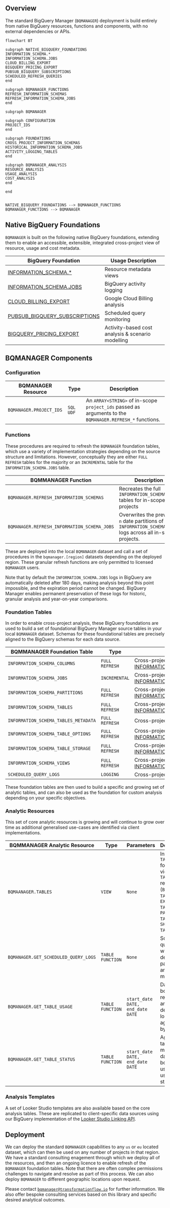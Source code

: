## Overview
The standard BigQuery Manager (`BQMANAGER`) deployment is build entirely from native BigQuery resources, functions and components, with no external dependencies or APIs.  

```mermaid
flowchart BT

subgraph NATIVE_BIGQUERY_FOUNDATIONS
INFORMATION_SCHEMA.*
INFORMATION_SCHEMA.JOBS
CLOUD_BILLING_EXPORT
BIGQUERY_PRICING_EXPORT
PUBSUB_BIGQUERY_SUBSCRIPTIONS
SCHEDULED_REFRESH_QUERIES
end

subgraph BQMANAGER_FUNCTIONS
REFRESH_INFORMATION_SCHEMAS
REFRESH_INFORMATION_SCHEMA_JOBS
end

subgraph BQMANAGER

subgraph CONFIGURATION
PROJECT_IDS
end

subgraph FOUNDATIONS
CROSS_PROJECT_INFORMATION_SCHEMAS
HISTORICAL_INFORMATION_SCHEMA_JOBS
ACTIVITY_LOGGING_TABLES
end

subgraph BQMANAGER_ANALYSIS
RESOURCE_ANALYSIS
USAGE_ANALYSIS
COST_ANALYSIS
end

end


NATIVE_BIGQUERY_FOUNDATIONS --> BQMANAGER_FUNCTIONS
BQMANAGER_FUNCTIONS --> BQMANAGER
```

## Native BigQuery Foundations

`BQMANAGER` is built on the following native BigQuery foundations, extending them to enable an accessible, extensible, integrated cross-project view of resource, usage and cost metadata. 

BigQuery Foundation | Usage Description 
--- | --- 
[INFORMATION_SCHEMA.*]((https://cloud.google.com/bigquery/docs/information-schema-intro)) | Resource metadata views 
[INFORMATION_SCHEMA.JOBS](https://cloud.google.com/bigquery/docs/information-schema-jobs) |  BigQuery activity logging
[CLOUD_BILLING_EXPORT](https://cloud.google.com/billing/docs/how-to/export-data-bigquery) | Google Cloud Billing analysis 
[PUBSUB_BIGQUERY_SUBSCRIPTIONS](https://cloud.google.com/pubsub/docs/bigquery) | Scheduled query monitoring
[BIGQUERY_PRICING_EXPORT](https://cloud.google.com/bigquery/pricing) | Activity-based cost analysis & scenario modelling

## BQMANAGER Components

### Configuration
BQMANAGER Resource | Type |Description 
--- | --- | ---
`BQMANAGER.PROJECT_IDS` | `SQL UDF` | An `ARRAY<STRING>` of in-scope `project_ids` passed as arguments to the `BQMANAGER.REFRESH_*` functions.

### Functions
These procedures are required to refresh the `BQMANAGER` foundation tables, which use a variety of implementation strategies depending on the source structure and limitations.  However, conceptually they are either `FULL REFRESH` tables for the majority or an `INCREMENTAL` table for the `INFORMATION_SCHEMA.JOBS` table.

BQMMANAGER Function | Description 
--- | --- 
`BQMANAGER.REFRESH_INFORMATION_SCHEMAS` | Recreates the full `INFORMATION_SCHEMA_*` tables for in-scope projects
`BQMANAGER.REFRESH_INFORMATION_SCHEMA_JOBS` | Overwrites the previous `n` date partitions of the `INFORMATION_SCHEMA.JOBS` logs across all in-scope projects.

These are deployed into the local `BQMANAGER` dataset and call a set of procedures in the `bqmanager.[region]` datasets depending on the deployed region.  These granular refresh functions are only permitted to licensed `BQMANAGER` users.

Note that by default the `INFORMATION_SCHEMA.JOBS` logs in BigQuery are automatically deleted after 180 days, making analysis beyond this point impossible, and the expiration period cannot be changed. BigQuery Manager enables permanent preservation of these logs for historic, granular analysis and year-on-year comparisons.  

### Foundation Tables
In order to enable cross-project analysis, these BigQuery foundations are used to build a set of foundational BigQuery Manager source tables in your local `BQMANAGER` dataset.  Schemas for these foundational tables are precisely aligned to the BigQuery schemas for each data source.

BQMMANAGER Foundation Table | Type | Description 
--- | --- | ---
`INFORMATION_SCHEMA_COLUMNS`| `FULL REFRESH` | Cross-project [INFORMATION_SCHEMA.COLUMNS](https://cloud.google.com/bigquery/docs/information-schema-columns)
`INFORMATION_SCHEMA_JOBS` | `INCREMENTAL` | Cross-project, historic [INFORMATION_SCHEMA.JOBS](https://cloud.google.com/bigquery/docs/information-schema-jobs)
`INFORMATION_SCHEMA_PARTITIONS` | `FULL REFRESH` | Cross-project [INFORMATION_SCHEMA.PARTITIONS]()
`INFORMATION_SCHEMA_TABLES` | `FULL REFRESH` | Cross-project [INFORMATION_SCHEMA.TABLES](https://cloud.google.com/bigquery/docs/information-schema-tables)
`INFORMATION_SCHEMA_TABLES_METADATA` | `FULL REFRESH` | Cross-project [dataset].\_\_TABLES\_\_ 
`INFORMATION_SCHEMA_TABLE_OPTIONS` | `FULL REFRESH` | Cross-project [INFORMATION_SCHEMA.TABLE_OPTIONS](https://cloud.google.com/bigquery/docs/information-schema-table-options)
`INFORMATION_SCHEMA_TABLE_STORAGE` | `FULL REFRESH` | Cross-project [INFORMATION_SCHEMA.TABLE_STORAGE](https://cloud.google.com/bigquery/docs/information-schema-table-storage)
`INFORMATION_SCHEMA_VIEWS` | `FULL REFRESH` | Cross-project [INFORMATION_SCHEMA.VIEWS](https://cloud.google.com/bigquery/docs/information-schema-table-options)
`SCHEDULED_QUERY_LOGS` | `LOGGING` | Cross-project raw [Scheduled Query](https://cloud.google.com/bigquery/docs/scheduling-queries) logs

These foundation tables are then used to build a specific and growing set of analytic tables, and can also be used as the foundation for custom analysis depending on your specific objectives.  

### Analytic Resources
This set of core analytic resources is growing and will continue to grow over time as additional generalised use-cases are identified via client implementations.

BQMMANAGER Analytic Resource | Type | Parameters | Description 
--- | --- | --- | ---
`BQMAANAGER.TABLES` | `VIEW` | `None` | Integrated `TABLES` foundation view for all `TABLE` resources (`BASE TABLES`, `EXTERNAL TABLES`, `PARTITIONED TABLES`, `SHARDED TABLES`)
`BQMANAGER.GET_SCHEDULED_QUERY_LOGS` | `TABLE FUNCTION` | `None` | Scheduled query logs with decoded payload and metadata
`BQMANAGER.GET_TABLE_USAGE` | `TABLE FUNCTION` | `start_date DATE, end_date DATE`| Date-bounded referenced and destination logs aggregated by `table_id`
`BQMANAGER.GET_TABLE_STATUS` | `TABLE FUNCTION` | `start_date DATE, end_date DATE`| Aggregated table metadata, date-bounded usage and usage status

### Analysis Templates
A set of Looker Studio templates are also available based on the core analysis tables.  These are replicated to client-specific data sources using our BigQuery implementation of the [Looker Studio Linking API](https://developers.google.com/looker-studio/integrate/linking-api).

## Deployment
We can deploy the standard `BQMANAGER` capabilities to any `us` or `eu` located dataset, which can then be used on any number of projects in that region.  We have a standard consulting enagement through which we deploy all of the resources, and then an ongoing licence to enable refresh of the `BQMANAGER` foundation tables. Note that there are often complex permissions challenges to navigate and resolve as part of this process. We can also deploy `BQMANAGER` to different geographic locations upon request.

Please contact [`bqmanager@transformationflow.io`](mailto:bqmanager@transformationflow.io?subject=BigQuery%20Manager%20Enquiry) for further information. We also offer bespoke consulting services based on this library and specific desired analytical outcomes.
